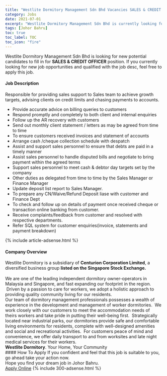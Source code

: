 ```yaml
---
title: "Westlite Dormitory Management Sdn Bhd Vacancies SALES & CREDIT OFFICER" 
category: Jobs 
date: 2021-07-01 
excerpt: "Westlite Dormitory Management Sdn Bhd is currently looking for suitable person to fill in the SALES & CREDIT OFFICER which based in Johor Bahru" 
tags: [Johor Bahru] 
toc: true 
toc_label: TOC 
toc_icon: "fire" 
--- 
```


<p>Westlite Dormitory Management Sdn Bhd is looking for new potential candidates to fill in for <b>SALES & CREDIT OFFICER</b> position. If you currently looking for new job opportunities and qualified with the job desc, feel free to apply this job.
</p><div><div><h4>Job Description</h4></div><div><div><span><div><p>Responsible for providing sales support to Sales team to achieve growth targets, advising clients on credit limits and chasing payments to accounts.</p><ul><li>Provide accurate advice on billing queries to customers</li><li>Respond promptly and completely to both client and internal enquiries</li><li>Follow up the AR recovery with customers</li><li>Send out monthly client statement / letters as may be agreed from time to time</li><li>To ensure customers received invoices and statement of accounts</li><li>Arrange cash /cheque collection schedule with despatch</li><li>Assist and support sales personnel to ensure that debts are paid in a timely manner</li><li>Assist sales personnel to handle disputed bills and negotiate to bring payment within the agreed terms</li><li>Support sales personnel to meet cash &amp; debtor day targets set by the company</li><li>Other duties as delegated from time to time by the Sales Manager or Finance Manager</li><li>Update deposit list report to Sales Manager<span>. </span><span>&#160;</span></li><li>To prepare any CN/Waive/Refund Deposit liase with customer and Finance Dept</li><li>To check and follow up on details of payment once received cheque or transaction online banking from customer.</li><li>Receive complaints/feedback from customer and resolved with respective departments.</li><li>Refer SQL system for customer enquiries(invoice, statements and payment breakdown)</li></ul></div></span></div></div></div> 
{% include article-adsense.html %} 
<div><div><h4>Company Overview</h4></div><div><div><span><div><div>Westlite Dormitory is a subsidiary of <strong>Centurion Corporation Limited</strong>, a diversified business group <strong>listed on the Singapore Stock Exchange.&#160;</strong></div>
<div><br>
We are one of the leading independent dormitory owner-operators in Malaysia and Singapore, and fast expanding our footprint in the region. &#160;Driven by a passion to care for workers, we adopt a holistic approach to providing quality community living for our residents.</div>
<div>Our team of dormitory management professionals possesses a wealth of experience in the development and management of worker dormitories. &#160;We work closely with&#160;our customers&#160;to meet the accommodation needs of theirs workers and take pride in putting their well-being first. &#160;Strategically located near industrial parks, our dormitories provide safe and comfortable living environments for residents, complete with well-designed amenities and social and recreational activities. &#160;For customers peace of mind and convenience, we offer daily transport to and from worksites and late night medical services for&#160;their workers.</div>
<div><strong>Westlite Dormitory</strong>. Your Home, Your Community&#160;</div></div></span></div></div></div> 
#### How To Apply 
If you confident and feel that this job is suitable to you, go ahead take your action now. <br/> 
Hope you find your dream job in Johor Bahru. <br/> 
<a href="https://www.jobstreet.com.my/en/job/sales-credit-officer-4604403?jobId=jobstreet-my-job-4604403&" class="btn btn--info" target="_blank" rel="nofollow noopenner">Apply Online</a> 
{% include 300-adsense.html %} 